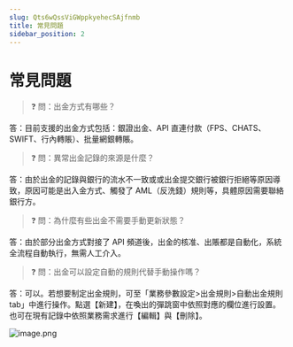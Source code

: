 ```yaml
---
slug: Qts6wQssViGWppkyehecSAjfnmb
title: 常見問題
sidebar_position: 2
---
```



# 常見問題


> ❓ 問：出金方式有哪些？


答：目前支援的出金方式包括：銀證出金、API 直連付款（FPS、CHATS、SWIFT、行內轉賬）、批量網銀轉賬。


> ❓ 問：異常出金記錄的來源是什麼？


答：由於出金的記錄與銀行的流水不一致或或出金提交銀行被銀行拒絕等原因導致，原因可能是出入金方式、觸發了 AML（反洗錢）規則等，具體原因需要聯絡銀行方。


> ❓ 問：為什麼有些出金不需要手動更新狀態？


答：由於部分出金方式對接了 API 頻道後，出金的核准、出賬都是自動化，系統全流程自動執行，無需人工介入。


> ❓ 問：出金可以設定自動的規則代替手動操作嗎？


答：可以。若想要制定出金規則，可至「業務參數設定>出金規則>自動出金規則 tab」中進行操作。點選【新建】，在喚出的彈跳窗中依照對應的欄位進行設置。也可在現有記錄中依照業務需求進行【編輯】與【刪除】。


![image.png](/assets/56412ed502f9150805533c12ad2c6ff2.png)

